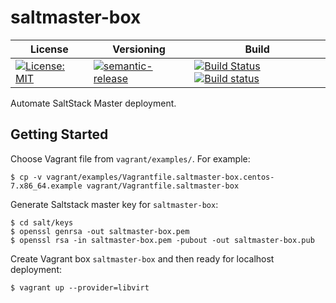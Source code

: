 # saltmaster-box

| License | Versioning | Build |
| ------- | ---------- | ----- |
| [![License: MIT](https://img.shields.io/badge/License-MIT-yellow.svg)](https://opensource.org/licenses/MIT) | [![semantic-release](https://img.shields.io/badge/%20%20%F0%9F%93%A6%F0%9F%9A%80-semantic--release-e10079.svg)](https://github.com/semantic-release/semantic-release) | [![Build Status](https://travis-ci.com/extra2000/saltmaster-box.svg?branch=master)](https://travis-ci.com/extra2000/saltmaster-box) [![Build status](https://ci.appveyor.com/api/projects/status/bn5yuhh0osbu863r/branch/master?svg=true)](https://ci.appveyor.com/project/nikAizuddin/saltmaster-box/branch/master) |

Automate SaltStack Master deployment.


## Getting Started

Choose Vagrant file from `vagrant/examples/`. For example:
```
$ cp -v vagrant/examples/Vagrantfile.saltmaster-box.centos-7.x86_64.example vagrant/Vagrantfile.saltmaster-box
```

Generate Saltstack master key for `saltmaster-box`:
```
$ cd salt/keys
$ openssl genrsa -out saltmaster-box.pem
$ openssl rsa -in saltmaster-box.pem -pubout -out saltmaster-box.pub
```

Create Vagrant box `saltmaster-box` and then ready for localhost deployment:
```
$ vagrant up --provider=libvirt
```
